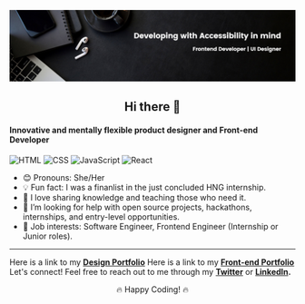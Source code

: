 ![My Image](github-banner.png)

## <h2 align="center">Hi there 👋</h2>

#### Innovative and mentally flexible product designer and Front-end Developer
![HTML](https://img.shields.io/badge/HTML-5E5E5E?style=for-the-badge&logo=html5&logoColor=E34F26)
![CSS](https://img.shields.io/badge/CSS-5E5E5E?style=for-the-badge&logo=css3&logoColor=1572B6)
![JavaScript](https://img.shields.io/badge/JavaScript-5E5E5E?style=for-the-badge&logo=javascript&logoColor=F7DF1E)
![React](https://img.shields.io/badge/React-5E5E5E?style=for-the-badge&logo=react&logoColor=61DAFB)


- 😊 Pronouns: She/Her
- 💡 Fun fact: I was a finanlist in the just concluded HNG internship.
- 🌱 I love sharing knowledge and teaching those who need it.
- 🤔 I’m looking for help with open source projects, hackathons, internships, and entry-level opportunities.
- 💼 Job interests: Software Engineer, Frontend Engineer (Internship or Junior roles).

---

Here is a link to my **[Design Portfolio](https://www.behance.net/udokaineh)**
Here is a link to my **[Front-end Portfolio](https://mag-portfolio-udoka-s-projects.vercel.app/)**
Let's connect! Feel free to reach out to me through my **[Twitter](https://twitter.com/mag_daleneeee)** or **[LinkedIn](https://www.linkedin.com/in/udoka-ineh/).**


<p align="center">
  🔥 Happy Coding! 🔥
</p>
